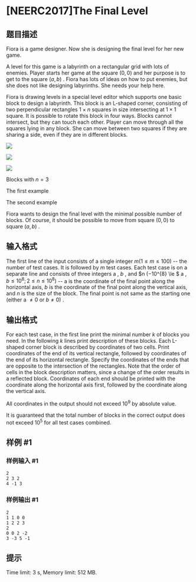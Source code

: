 # [NEERC2017]The Final Level

## 题目描述



Fiora is a game designer. Now she is designing the final level for her new game.

A level for this game is a labyrinth on a rectangular grid with lots of enemies. Player starts her game at the square $(0 , 0)$ and her purpose is to get to the square $(a , b)$ . Fiora has lots of ideas on how to put enemies, but she does not like designing labyrinths. She needs your help here.

Fiora is drawing levels in a special level editor which supports one basic block to design a labyrinth. This block is an L-shaped corner, consisting of two perpendicular rectangles $1 \times n$ squares in size intersecting at $1 \times 1$ square. It is possible to rotate this block in four ways. Blocks cannot intersect, but they can touch each other. Player can move through all the squares lying in any block. She can move between two squares if they are sharing a side, even if they are in different blocks.

![](https://onlinejudgeimages.s3-ap-northeast-1.amazonaws.com/problem/15288/1.png)

![](https://onlinejudgeimages.s3-ap-northeast-1.amazonaws.com/problem/15288/2.png)

![](https://onlinejudgeimages.s3-ap-northeast-1.amazonaws.com/problem/15288/3.png)

Blocks with $n = 3$

The first example

The second example

Fiora wants to design the final level with the minimal possible number of blocks. Of course, it should be possible to move from square $(0 , 0)$ to square $(a , b)$ .



## 输入格式



The first line of the input consists of a single integer $m (1 \le m \le 100)$ -- the number of test cases. It is followed by $m$ test cases. Each test case is on a separate line and consists of three integers a , $b$ , and $n (−10^{8} \le $ a , $b \le 10^{8}; 2 \le n \le 10^{8})$ -- a is the coordinate of the final point along the horizontal axis, $b$ is the coordinate of the final point along the vertical axis, and $n$ is the size of the block. The final point is not same as the starting one (either a $≠ 0$ or $b ≠ 0)$ .



## 输出格式



For each test case, in the first line print the minimal number $k$ of blocks you need. In the following $k$ lines print description of these blocks. Each L-shaped corner block is described by coordinates of two cells. Print coordinates of the end of its vertical rectangle, followed by coordinates of the end of its horizontal rectangle. Specify the coordinates of the ends that are opposite to the intersection of the rectangles. Note that the order of cells in the block description matters, since a change of the order results in a reflected block. Coordinates of each end should be printed with the coordinate along the horizontal axis first, followed by the coordinate along the vertical axis.

All coordinates in the output should not exceed $10^{9}$ by absolute value.

It is guaranteed that the total number of blocks in the correct output does not exceed $10^{5}$ for all test cases combined.



## 样例 #1

### 样例输入 #1
```
2
2 3 2
4 -1 3
```

### 样例输出 #1

```
2
1 1 0 0
1 2 2 3
2
0 0 2 -2
3 -3 5 -1
```

## 提示

Time limit: 3 s, Memory limit: 512 MB. 


